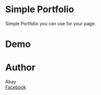 # Simple Portfolio
Simple Portfolio you can use for your page.

# Demo

# Author
Abay<br>
<a href='fb.com/100006442062301'>Facebook</a>

